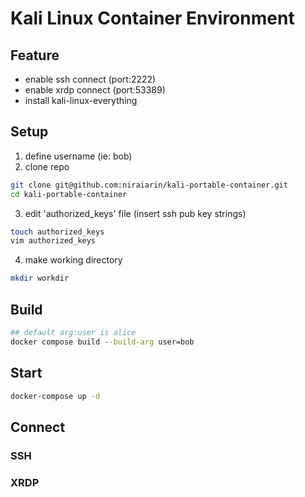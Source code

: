 # Kali Linux Container Environment

## Feature

- enable ssh connect (port:2222)
- enable xrdp connect (port:53389)
- install kali-linux-everything

## Setup

1. define username (ie: bob)
2. clone repo

```zsh
git clone git@github.com:niraiarin/kali-portable-container.git
cd kali-portable-container
```

3. edit 'authorized_keys' file (insert ssh pub key strings)

```zsh
touch authorized_keys
vim authorized_keys
```

4. make working directory

```zsh
mkdir workdir
```

## Build

```zsh
## default arg:user is alice
docker compose build --build-arg user=bob
```

## Start

```zsh
docker-compose up -d
```

## Connect

### SSH

### XRDP

